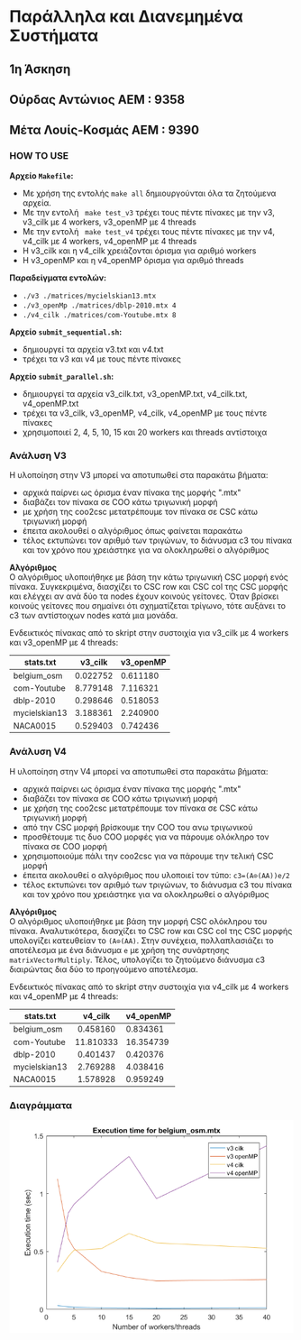 # **Παράλληλα και Διανεμημένα Συστήματα**  
## **1η Άσκηση**
## Ούρδας Αντώνιος   ΑΕΜ : 9358
## Μέτα Λουίς-Κοσμάς AEM : 9390


### **HOW TO USE**
**Αρχείο ```Makefile```:**  
   + Με χρήση της εντολής ```make all``` δημιουργούνται όλα τα ζητούμενα αρχεία.
   + Με την εντολή ``` make test_v3``` τρέχει τους πέντε πίνακες με την v3, v3_cilk με 4 workers, v3_openMP με 4 threads
   + Με την εντολή ``` make test_v4``` τρέχει τους πέντε πίνακες με την v4, v4_cilk με 4 workers, v4_openMP με 4 threads
   + H v3_cilk και η v4_cilk χρειάζονται όρισμα για αριθμό workers
   + H v3_openMP και η v4_openMP όρισμα για αριθμό threads
   
**Παραδείγματα εντολών:**
   + ```./v3 ./matrices/mycielskian13.mtx ```  
   + ```./v3_openMp ./matrices/dblp-2010.mtx 4```  
   + ```./v4_cilk ./matrices/com-Youtube.mtx 8```  
   

**Αρχείο ```submit_sequential.sh```:**
   + δημιουργεί τα αρχεία v3.txt και v4.txt
   + τρέχει τα v3 και v4 με τους πέντε πίνακες
      
      
**Αρχείο ```submit_parallel.sh```:**  
   + δημιουργεί τα αρχεία v3_cilk.txt, v3_openMP.txt, v4_cilk.txt, v4_openMP.txt
   + τρέχει τα v3_cilk, v3_openMP, v4_cilk, v4_openMP με τους πέντε πίνακες
   + χρησιμοποιεί 2, 4, 5, 10, 15 και 20 workers και threads αντίστοιχα
     


### Ανάλυση V3

H υλοποίηση στην V3 μπορεί να αποτυπωθεί στα παρακάτω βήματα:
   + αρχικά παίρνει ως όρισμα έναν πίνακα της μορφής ".mtx"
   + διαβάζει τον πίνακα σε COO κάτω τριγωνική μορφή 
   + με χρήση της coo2csc μετατρέπουμε τον πίνακα σε CSC κάτω τριγωνική μορφή
   + έπειτα ακολουθεί ο αλγόριθμος όπως φαίνεται παρακάτω
   + τέλος εκτυπώνει τον αριθμό των τριγώνων, το διάνυσμα c3 του πίνακα και τον χρόνο που χρειάστηκε για να ολοκληρωθεί ο αλγόριθμος

**Αλγόριθμος**  
Ο αλγόριθμος υλοποιήθηκε με βάση την κάτω τριγωνική CSC μορφή ενός πίνακα. Συγκεκριμένα, διασχίζει το CSC row και CSC col της CSC μορφής και ελέγχει αν ανά δύο τα nodes έχουν κοινούς γείτονες. Όταν βρίσκει κοινούς γείτονες που σημαίνει ότι σχηματίζεται τρίγωνο, τότε αυξάνει το c3 των αντίστοιχων nodes κατά μια μονάδα.  

Ενδεικτικός πίνακας από το skript στην συστοιχία για v3_cilk με 4 workers και v3_openMP με 4 threads:

| stats.txt |  v3_cilk | v3_openMP  |
| --- |:---:|--- |
| belgium_osm | 0.022752 | 0.611180 |
| com-Youtube | 8.779148 | 7.116321 |
|  dblp-2010  | 0.298646 | 0.518053 |
|mycielskian13| 3.188361 | 2.240900 |
|  NACA0015   | 0.529403 | 0.742436 |


### Ανάλυση V4

H υλοποίηση στην V4 μπορεί να αποτυπωθεί στα παρακάτω βήματα:
   + αρχικά παίρνει ως όρισμα έναν πίνακα της μορφής ".mtx"
   + διαβάζει τον πίνακα σε COO κάτω τριγωνική μορφή 
   + με χρήση της coo2csc μετατρέπουμε τον πίνακα σε CSC κάτω τριγωνική μορφή
   + από την CSC μορφή βρίσκουμε την COO του ανω τριγωνικού
   + προσθέτουμε τις δυο COO μορφές για να πάρουμε ολόκληρο τον πίνακα σε COO μορφή
   + χρησιμοποιούμε πάλι την coo2csc για να πάρουμε την τελική CSC μορφή
   + έπειτα ακολουθεί ο αλγόριθμος που υλοποιεί τον τύπο: ``` c3=(A⊙(AA))e/2 ```
   + τέλος εκτυπώνει τον αριθμό των τριγώνων, το διάνυσμα c3 του πίνακα και τον χρόνο που χρειάστηκε για να ολοκληρωθεί ο αλγόριθμος

**Αλγόριθμος**  
Ο αλγόριθμος υλοποιήθηκε με βάση την μορφή CSC ολόκληρου του πίνακα. Αναλυτικότερα, διασχίζει το CSC row και CSC col της CSC μορφής υπολογίζει κατευθείαν το ``` (A⊙(AA) ```. Στην συνέχεια, πολλαπλασιάζει το αποτέλεσμα με ένα διάνυσμα ``` e ``` με χρήση της συνάρτησης ``` matrixVectorMultiply ```. Τέλος, υπολογίζει το ζητούμενο διάνυσμα c3 διαιρώντας δια δύο το προηγούμενο αποτέλεσμα.

Ενδεικτικός πίνακας από το skript στην συστοιχία για v4_cilk με 4 workers και v4_openMP με 4 threads:

| stats.txt |  v4_cilk | v4_openMP  |
| --- |:---:|--- |
| belgium_osm | 0.458160 | 0.834361 |
| com-Youtube | 11.810333 | 16.354739|
|  dblp-2010  | 0.401437 | 0.420376 |
|mycielskian13| 2.769288 | 4.038416 |
|  NACA0015   | 1.578928 | 0.959249 |  


### **Διαγράμματα**

![belgium_osm](https://github.com/lkmeta/Parallel-and-Distributed-Systems/blob/main/Matlab%20Figures/belgium_osm.png)  





